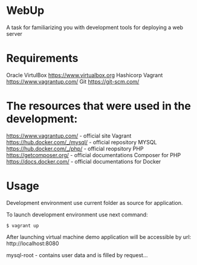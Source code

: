 # WebUp

A task for familiarizing you with development tools for deploying a web server

# Requirements
Oracle VirtulBox https://www.virtualbox.org
Hashicorp Vagrant https://www.vagrantup.com/
Git https://git-scm.com/

# The resources that were used in the development:
https://www.vagrantup.com/ - official site Vagrant
https://hub.docker.com/_/mysql/ - official repository MYSQL
https://hub.docker.com/_/php/ - official reopsitory PHP
https://getcomposer.org/ - official documentations Composer for PHP
https://docs.docker.com/ - official documentations for Docker

# Usage
Development environment use current folder as source for application.

To launch development environment use next command:

`$ vagrant up`

After launching virtual machine demo application will be accessible by url: http://localhost:8080


mysql-root - contains user data and is filled by request...
